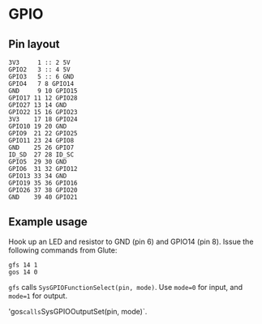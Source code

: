 # GPIO

## Pin layout
```
3V3     1 :: 2 5V
GPIO2   3 :: 4 5V
GPIO3   5 :: 6 GND
GPIO4   7 8 GPIO14
GND     9 10 GPIO15
GPIO17 11 12 GPIO28
GPIO27 13 14 GND
GPIO22 15 16 GPIO23
3V3    17 18 GPIO24
GPIO10 19 20 GND
GPIO9  21 22 GPIO25
GPIO11 23 24 GPIO8
GND    25 26 GPIO7
ID_SD  27 28 ID_SC
GPIO5  29 30 GND
GPIO6  31 32 GPIO12
GPIO13 33 34 GND
GPIO19 35 36 GPIO16
GPIO26 37 38 GPIO20
GND    39 40 GPIO21
```

## Example usage

Hook up an LED and resistor to GND (pin 6) and GPIO14 (pin 8).
Issue the following commands from Glute:
```
gfs 14 1
gos 14 0
```

`gfs` calls `SysGPIOFunctionSelect(pin, mode)`. Use `mode=0` for input,
and `mode=1` for output.

'gos` calls `SysGPIOOutputSet(pin, mode)`.
